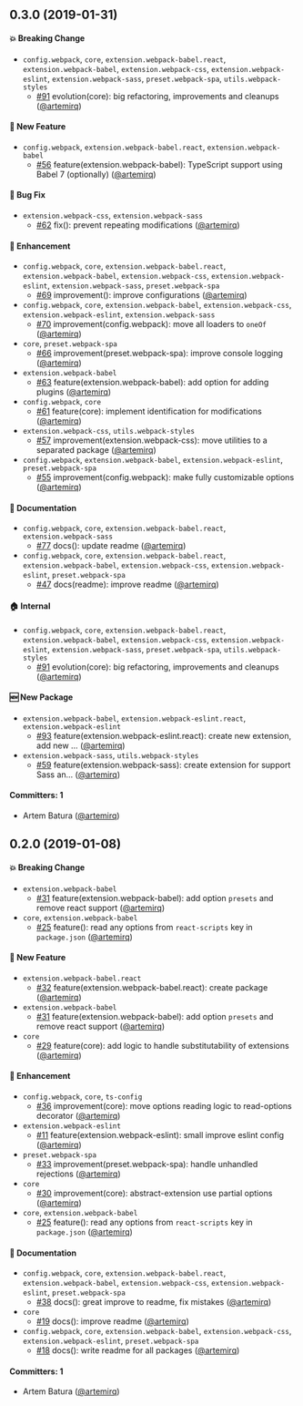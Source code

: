 ## 0.3.0 (2019-01-31)

#### :boom: Breaking Change
* `config.webpack`, `core`, `extension.webpack-babel.react`, `extension.webpack-babel`, `extension.webpack-css`, `extension.webpack-eslint`, `extension.webpack-sass`, `preset.webpack-spa`, `utils.webpack-styles`
  * [#91](https://github.com/zero-scripts/zero-scripts/pull/91) evolution(core): big refactoring, improvements and cleanups ([@artemirq](https://github.com/artemirq))

#### :rocket: New Feature
* `config.webpack`, `extension.webpack-babel.react`, `extension.webpack-babel`
  * [#56](https://github.com/zero-scripts/zero-scripts/pull/56) feature(extension.webpack-babel): TypeScript support using Babel 7 (optionally) ([@artemirq](https://github.com/artemirq))

#### :bug: Bug Fix
* `extension.webpack-css`, `extension.webpack-sass`
  * [#62](https://github.com/zero-scripts/zero-scripts/pull/62) fix(): prevent repeating modifications ([@artemirq](https://github.com/artemirq))

#### :nail_care: Enhancement
* `config.webpack`, `core`, `extension.webpack-babel.react`, `extension.webpack-babel`, `extension.webpack-css`, `extension.webpack-eslint`, `extension.webpack-sass`, `preset.webpack-spa`
  * [#69](https://github.com/zero-scripts/zero-scripts/pull/69) improvement(): improve configurations ([@artemirq](https://github.com/artemirq))
* `config.webpack`, `core`, `extension.webpack-babel`, `extension.webpack-css`, `extension.webpack-eslint`, `extension.webpack-sass`
  * [#70](https://github.com/zero-scripts/zero-scripts/pull/70) improvement(config.webpack): move all loaders to `oneOf` ([@artemirq](https://github.com/artemirq))
* `core`, `preset.webpack-spa`
  * [#66](https://github.com/zero-scripts/zero-scripts/pull/66) improvement(preset.webpack-spa): improve console logging ([@artemirq](https://github.com/artemirq))
* `extension.webpack-babel`
  * [#63](https://github.com/zero-scripts/zero-scripts/pull/63) feature(extension.webpack-babel): add option for adding plugins ([@artemirq](https://github.com/artemirq))
* `config.webpack`, `core`
  * [#61](https://github.com/zero-scripts/zero-scripts/pull/61) feature(core): implement identification for modifications ([@artemirq](https://github.com/artemirq))
* `extension.webpack-css`, `utils.webpack-styles`
  * [#57](https://github.com/zero-scripts/zero-scripts/pull/57) improvement(extension.webpack-css): move utilities to a separated package ([@artemirq](https://github.com/artemirq))
* `config.webpack`, `extension.webpack-babel`, `extension.webpack-eslint`, `preset.webpack-spa`
  * [#55](https://github.com/zero-scripts/zero-scripts/pull/55) improvement(config.webpack): make fully customizable options  ([@artemirq](https://github.com/artemirq))

#### :memo: Documentation
* `config.webpack`, `core`, `extension.webpack-babel.react`, `extension.webpack-sass`
  * [#77](https://github.com/zero-scripts/zero-scripts/pull/77) docs(): update readme ([@artemirq](https://github.com/artemirq))
* `config.webpack`, `core`, `extension.webpack-babel.react`, `extension.webpack-babel`, `extension.webpack-css`, `extension.webpack-eslint`, `preset.webpack-spa`
  * [#47](https://github.com/zero-scripts/zero-scripts/pull/47) docs(readme): improve readme ([@artemirq](https://github.com/artemirq))

#### :house: Internal
* `config.webpack`, `core`, `extension.webpack-babel.react`, `extension.webpack-babel`, `extension.webpack-css`, `extension.webpack-eslint`, `extension.webpack-sass`, `preset.webpack-spa`, `utils.webpack-styles`
  * [#91](https://github.com/zero-scripts/zero-scripts/pull/91) evolution(core): big refactoring, improvements and cleanups ([@artemirq](https://github.com/artemirq))

#### :new: New Package
* `extension.webpack-babel`, `extension.webpack-eslint.react`, `extension.webpack-eslint`
  * [#93](https://github.com/zero-scripts/zero-scripts/pull/93) feature(extension.webpack-eslint.react): create new extension, add new … ([@artemirq](https://github.com/artemirq))
* `extension.webpack-sass`, `utils.webpack-styles`
  * [#59](https://github.com/zero-scripts/zero-scripts/pull/59) feature(extension.webpack-sass): create extension for support Sass an… ([@artemirq](https://github.com/artemirq))

#### Committers: 1
- Artem Batura ([@artemirq](https://github.com/artemirq))

## 0.2.0 (2019-01-08)

#### :boom: Breaking Change
* `extension.webpack-babel`
  * [#31](https://github.com/artemirq/zero-scripts/pull/31) feature(extension.webpack-babel): add option `presets` and remove react support ([@artemirq](https://github.com/artemirq))
* `core`, `extension.webpack-babel`
  * [#25](https://github.com/artemirq/zero-scripts/pull/25) feature(): read any options from `react-scripts` key in `package.json` ([@artemirq](https://github.com/artemirq))

#### :rocket: New Feature
* `extension.webpack-babel.react`
  * [#32](https://github.com/artemirq/zero-scripts/pull/32) feature(extension.webpack-babel.react): create package ([@artemirq](https://github.com/artemirq))
* `extension.webpack-babel`
  * [#31](https://github.com/artemirq/zero-scripts/pull/31) feature(extension.webpack-babel): add option `presets` and remove react support ([@artemirq](https://github.com/artemirq))
* `core`
  * [#29](https://github.com/artemirq/zero-scripts/pull/29) feature(core): add logic to handle substitutability of extensions ([@artemirq](https://github.com/artemirq))

#### :nail_care: Enhancement
* `config.webpack`, `core`, `ts-config`
  * [#36](https://github.com/artemirq/zero-scripts/pull/36) improvement(core): move options reading logic to read-options decorator ([@artemirq](https://github.com/artemirq))
* `extension.webpack-eslint`
  * [#11](https://github.com/artemirq/zero-scripts/pull/11) feature(extension.webpack-eslint): small improve eslint config ([@artemirq](https://github.com/artemirq))
* `preset.webpack-spa`
  * [#33](https://github.com/artemirq/zero-scripts/pull/33) improvement(preset.webpack-spa): handle unhandled rejections ([@artemirq](https://github.com/artemirq))
* `core`
  * [#30](https://github.com/artemirq/zero-scripts/pull/30) improvement(core): abstract-extension use partial options ([@artemirq](https://github.com/artemirq))
* `core`, `extension.webpack-babel`
  * [#25](https://github.com/artemirq/zero-scripts/pull/25) feature(): read any options from `react-scripts` key in `package.json` ([@artemirq](https://github.com/artemirq))

#### :memo: Documentation
* `config.webpack`, `core`, `extension.webpack-babel.react`, `extension.webpack-babel`, `extension.webpack-css`, `extension.webpack-eslint`, `preset.webpack-spa`
  * [#38](https://github.com/artemirq/zero-scripts/pull/38)  docs(): great improve to readme, fix mistakes ([@artemirq](https://github.com/artemirq))
* `core`
  * [#19](https://github.com/artemirq/zero-scripts/pull/19) docs(): improve readme ([@artemirq](https://github.com/artemirq))
* `config.webpack`, `core`, `extension.webpack-babel`, `extension.webpack-css`, `extension.webpack-eslint`, `preset.webpack-spa`
  * [#18](https://github.com/artemirq/zero-scripts/pull/18) docs(): write readme for all packages ([@artemirq](https://github.com/artemirq))

#### Committers: 1
- Artem Batura ([@artemirq](https://github.com/artemirq))
